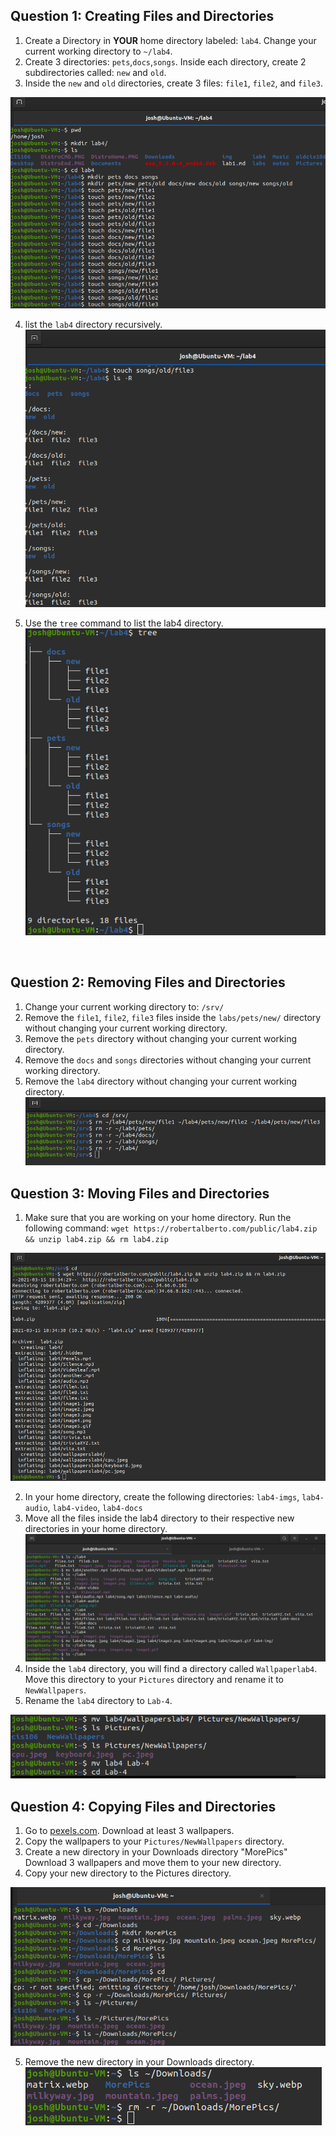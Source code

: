 ## Question 1: Creating Files and Directories
1. Create a Directory in **YOUR** home directory labeled: `lab4`. Change your current working directory to `~/lab4`. 
2. Create 3 directories: `pets`,`docs`,`songs`. Inside each directory, create 2 subdirectories called: `new` and `old`.
3. Inside the `new` and `old` directories, create 3 files: `file1`, `file2`, and `file3`.
   
![](../imgs/lab4.1Q1-3.png)

4. list the `lab4` directory recursively.
![](../imgs/lab4.1Q4.png)

5. Use the `tree` command to list the lab4 directory.
![](../imgs/lab4.1Q5.png)

<br>

##  Question 2: Removing Files and Directories
1. Change your current working directory to: `/srv/`
2. Remove the `file1`, `file2`, `file3` files inside the `labs/pets/new/` directory without changing your current working directory.
3. Remove the `pets` directory without changing your current working directory.
4. Remove the `docs` and `songs` directories without changing your current working directory.
5. Remove the `lab4` directory without changing your current working directory.
![](../imgs/lab4Q2.1-5.png)
 
## Question 3: Moving Files and Directories
1. Make sure that you are working on your home directory. Run the following command: `wget https://robertalberto.com/public/lab4.zip && unzip lab4.zip && rm lab4.zip`
   
![](../imgs/lab4Q3.1.png)

2. In your home directory, create the following directories: `lab4-imgs`, `lab4-audio`, `lab4-video`, `lab4-docs`
3. Move all the files inside the lab4 directory to their respective new directories in your home directory. 
![](../imgs/lab4Q3.2n3.png)
4. Inside the  `lab4` directory, you will find a directory called `Wallpaperlab4`. Move this directory to your `Pictures` directory and rename it to `NewWallpapers`.
5. Rename the `lab4` directory to `Lab-4`.

![](../imgs/lab4.1Q3.4-5.png)

## Question 4: Copying Files and Directories
1. Go to [pexels.com](https://www.pexels.com/search/HD%20wallpaper/). Download at least 3 wallpapers.
2. Copy the wallpapers to your `Pictures/NewWallpapers` directory. 
3. Create a new directory in your Downloads directory "MorePics"
   Download 3 wallpapers and move them to your new directory.
4. Copy your new directory to the Pictures directory.
   
![](../imgs/lab4Q.3q.png)

5. Remove the new directory in your Downloads directory.
![](../imgs/lab4.1Q4p5.png)